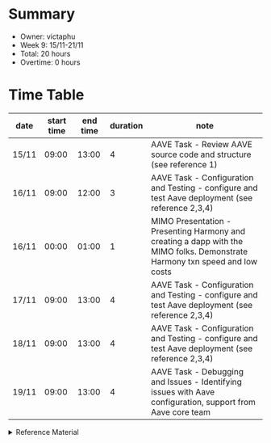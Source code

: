 # Summary
* Owner: victaphu
* Week 9: 15/11-21/11
* Total: 20 hours
* Overtime: 0 hours

# Time Table
| date  | start time  | end time | duration  |  note |
|---|---|---|---|---|
| 15/11 | 09:00 | 13:00 | 4 | AAVE Task - Review AAVE source code and structure (see reference 1) |
| 16/11 | 09:00 | 12:00 | 3 | AAVE Task - Configuration and Testing - configure and test Aave deployment  (see reference 2,3,4) |
| 16/11 | 00:00 | 01:00 | 1 | MIMO Presentation - Presenting Harmony and creating a dapp with the MIMO folks. Demonstrate Harmony txn speed and low costs |  
| 17/11 | 09:00 | 13:00 | 4 | AAVE Task - Configuration and Testing - configure and test Aave deployment (see reference 2,3,4) |
| 18/11 | 09:00 | 13:00 | 4 | AAVE Task - Configuration and Testing - configure and test Aave deployment (see reference 2,3,4) |
| 19/11 | 09:00 | 13:00 | 4 | AAVE Task - Debugging and Issues - Identifying issues with Aave configuration, support from Aave core team |


<details>
  <summary>Reference Material </summary>
  
  1. [AAVE Task - Review AAVE source code and structure](https://github.com/victaphu/protocol-v2)
  2. [AAVE Task - Configuration and Testing - configure and test Aave deployment](https://github.com/victaphu/aave-ui)
  3. [AAVE Task - Configuration and Testing - configure and test Aave deployment](https://github.com/victaphu/aave-utilities)
  4. [AAVE Task - Configuration and Testing - configure and test Aave deployment](https://github.com/victaphu/protocol-v2)
</details>
